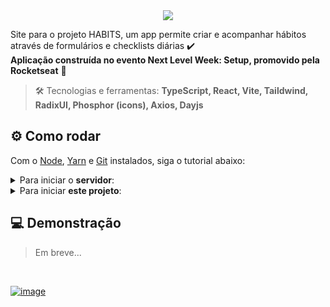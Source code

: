 
<div align="center"> <img src="https://user-images.githubusercontent.com/69374340/213945311-4655d52a-aa7a-4f46-ba4c-bcc962946f50.png" /> </div>

Site para o projeto HABITS, um app permite criar e acompanhar hábitos através de formulários e checklists diárias ✔️ <br>
**Aplicação construída no evento Next Level Week: Setup, promovido pela Rocketseat** 🚀

> :hammer_and_wrench: Tecnologias e ferramentas: **TypeScript, React, Vite, Taildwind, RadixUI, Phosphor (icons), Axios, Dayjs**

## :gear: Como rodar
Com o [Node](https://nodejs.org/en/), [Yarn](https://yarnpkg.com/) e [Git](https://git-scm.com/) instalados, siga o tutorial abaixo:

<details>
 <summary>Para iniciar o <b>servidor</b>:</summary>
 <br>

```bash
# Clone o repositório do servidor
$ git clone https://github.com/MariaGabrielaReis/nlw-11-setup-server.git

# Instale as dependências do projeto, assim como suas tipagens
$ yarn

# Execute a aplicação
$ yarn dev

# O site inciará na porta:3333 - acesse http://localhost:3333
```
</details>

<details>
 <summary>Para iniciar <b>este projeto</b>:</summary>
 <br>

```bash
# Clone esse repositório
$ git clone https://github.com/MariaGabrielaReis/nlw-11-setup-web.git

# Instale as dependências do projeto, assim como suas tipagens
$ yarn

# Execute a aplicação
$ yarn dev

# O site inciará na porta:5173 - acesse http://localhost:5173
```
</details>

## :computer: Demonstração
> Em breve...

<br>

[![image](https://img.shields.io/badge/✨%20Maria%20Gabriela%20Reis,%202023-LinkedIn-0D9488?style=flat-square)](https://www.linkedin.com/in/mariagabrielareis/)
